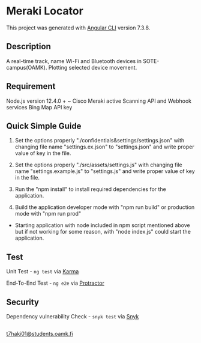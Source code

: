 # Meraki Locator

This project was generated with [Angular CLI](https://github.com/angular/angular-cli) version 7.3.8.

## Description

A real-time track, name Wi-Fi and Bluetooth devices in SOTE-campus(OAMK). 
Plotting selected device movement.

## Requirement

Node.js version 12.4.0 + ~
Cisco Meraki active  Scanning  API and Webhook services
Bing Map API key

## Quick Simple Guide

1. Set the options properly "./confidentials&settings/settings.json" with changing file name "settings.ex.json" to "settings.json" and write
proper value of key in the file.

2. Set the options properly "./src/assets/settings.js" with changing file name "settings.example.js" to "settings.js" and write proper value of key in the file.

3. Run the "npm install" to install required dependencies for the application.

4. Build the application developer mode with "npm run build" or production mode with "npm run prod"

* Starting application with node included in npm script mentioned above but if not working for some reason, with "node index.js" could start the application.

## Test

Unit Test - `ng test` via [Karma](https://karma-runner.github.io)

End-To-End Test - `ng e2e` via [Protractor](http://www.protractortest.org/)

## Security

Dependency vulnerability Check - `snyk test` via [Snyk](https://snyk.io)

##
t7haki01@students.oamk.fi
